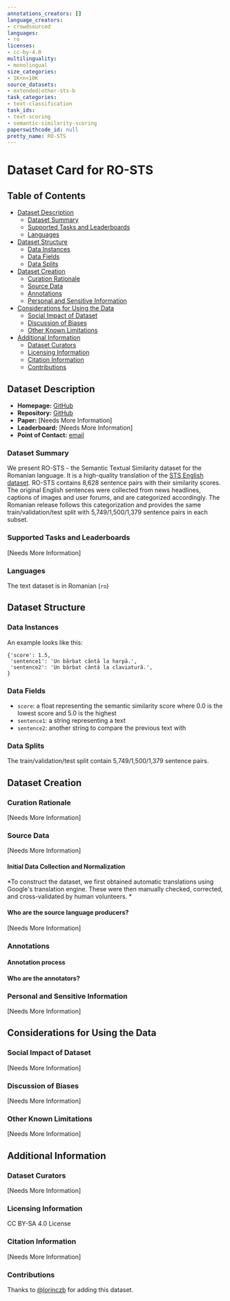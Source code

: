 ```yaml
---
annotations_creators: []
language_creators:
- crowdsourced
languages:
- ro
licenses:
- cc-by-4.0
multilinguality:
- monolingual
size_categories:
- 1K<n<10K
source_datasets:
- extended|other-sts-b
task_categories:
- text-classification
task_ids:
- text-scoring
- semantic-similarity-scoring
paperswithcode_id: null
pretty_name: RO-STS
---
```


# Dataset Card for RO-STS

## Table of Contents
- [Dataset Description](#dataset-description)
  - [Dataset Summary](#dataset-summary)
  - [Supported Tasks and Leaderboards](#supported-tasks-and-leaderboards)
  - [Languages](#languages)
- [Dataset Structure](#dataset-structure)
  - [Data Instances](#data-instances)
  - [Data Fields](#data-fields)
  - [Data Splits](#data-splits)
- [Dataset Creation](#dataset-creation)
  - [Curation Rationale](#curation-rationale)
  - [Source Data](#source-data)
  - [Annotations](#annotations)
  - [Personal and Sensitive Information](#personal-and-sensitive-information)
- [Considerations for Using the Data](#considerations-for-using-the-data)
  - [Social Impact of Dataset](#social-impact-of-dataset)
  - [Discussion of Biases](#discussion-of-biases)
  - [Other Known Limitations](#other-known-limitations)
- [Additional Information](#additional-information)
  - [Dataset Curators](#dataset-curators)
  - [Licensing Information](#licensing-information)
  - [Citation Information](#citation-information)
  - [Contributions](#contributions)

## Dataset Description

- **Homepage:** [GitHub](https://github.com/dumitrescustefan/RO-STS)
- **Repository:** [GitHub](https://github.com/dumitrescustefan/RO-STS)
- **Paper:** [Needs More Information]
- **Leaderboard:** [Needs More Information]
- **Point of Contact:** [email](dumitrescu.stefan@gmail.com)

### Dataset Summary

We present RO-STS - the Semantic Textual Similarity dataset for the Romanian language. It is a high-quality translation of the [STS English dataset](https://ixa2.si.ehu.eus/stswiki/index.php/STSbenchmark). RO-STS contains 8,628 sentence pairs with their similarity scores. The original English sentences were collected from news headlines, captions of images and user forums, and are categorized accordingly. The Romanian release follows this categorization and provides the same train/validation/test split with 5,749/1,500/1,379 sentence pairs in each subset.

### Supported Tasks and Leaderboards

[Needs More Information]

### Languages

The text dataset is in Romanian (`ro`)

## Dataset Structure

### Data Instances

An example looks like this:

```
{'score': 1.5,
 'sentence1': 'Un bărbat cântă la harpă.',
 'sentence2': 'Un bărbat cântă la claviatură.',
}
```

### Data Fields

- `score`: a float representing the semantic similarity score where 0.0 is the lowest score and 5.0 is the highest
- `sentence1`: a string representing a text
- `sentence2`: another string to compare the previous text with

### Data Splits

The train/validation/test split contain 5,749/1,500/1,379 sentence pairs.

## Dataset Creation

### Curation Rationale

[Needs More Information]

### Source Data

[Needs More Information]

#### Initial Data Collection and Normalization

*To construct the dataset, we first obtained automatic translations using Google's translation engine. These were then manually checked, corrected, and cross-validated by human volunteers. *

#### Who are the source language producers?

[Needs More Information]

### Annotations

#### Annotation process

#### Who are the annotators?

### Personal and Sensitive Information

[Needs More Information]

## Considerations for Using the Data

### Social Impact of Dataset

[Needs More Information]

### Discussion of Biases

[Needs More Information]

### Other Known Limitations

[Needs More Information]

## Additional Information

### Dataset Curators

[Needs More Information]

### Licensing Information

CC BY-SA 4.0 License

### Citation Information

[Needs More Information]

### Contributions

Thanks to [@lorinczb](https://github.com/lorinczb) for adding this dataset.
